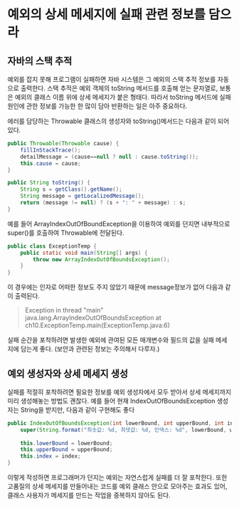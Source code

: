 # 예외의 상세 메세지에 실패 관련 정보를 담으라
## 자바의 스택 추적
예외를 잡지 못해 프로그램이 실패하면 자바 시스템은 그 예외의 스택 추적 정보를 자동으로 출력한다. 스택 추적은 예외 객체의 toString 메서드를 호출해 얻는 문자열로, 보통은 예외의
클래스 이름 위에 상세 메세지가 붙은 형태다. 따라서 toString 메서드에 실패 원인에 관한 정보를 가능한 한 많이 담아 반환하는 일은 아주 중요하다.

에러를 담당하는 Throwable 클래스의 생성자와 toString()메서드는 다음과 같이 되어 있다.

~~~java
public Throwable(Throwable cause) {
    fillInStackTrace();
    detailMessage = (cause==null ? null : cause.toString());
    this.cause = cause;
}

public String toString() {
    String s = getClass().getName();
    String message = getLocalizedMessage();
    return (message != null) ? (s + ": " + message) : s;
}
~~~

예를 들어 ArrayIndexOutOfBoundException을 이용하여 예외를 던지면 내부적으로 super()를 호출하여 Throwable에 전달된다.

~~~java
public class ExceptionTemp {
    public static void main(String[] args) {
        throw new ArrayIndexOutOfBoundsException();
    }
}
~~~

이 경우에는 인자로 어떠한 정보도 주지 않았기 때문에 message정보가 없어 다음과 같이 출력된다.

 > Exception in thread "main" java.lang.ArrayIndexOutOfBoundsException
 at ch10.ExceptionTemp.main(ExceptionTemp.java:6)

실패 순간을 포착하려면 발생한 예외에 관여된 모든 매개변수와 필드의 값을 실패 메세지에 담는게 좋다. (보안과 관련된 정보는 주의해서 다루자.)

## 예외 생성자와 상세 메세지 생성
실패를 적절히 포착하려면 필요한 정보를 예외 생성자에서 모두 받아서 상세 메세지까지 미리 생성해놓는 방법도 괜찮다. 예를 들어 현재 IndexOutOfBoundsException 생성자는
String을 받지만, 다음과 같이 구현해도 좋다

~~~java
public IndexOutOfBoundsException(int lowerBound, int upperBound, int index) {
    super(String.format("최솟값: %d, 최댓값: %d, 인덱스: %d", lowerBound, upperBound, index));
    
    this.lowerBound = lowerBound;
    this.upperBound = upperBound;
    this.index = index;
}
~~~

이렇게 작성하면 프로그래머가 던지는 예외는 자연스럽게 실패를 더 잘 포착한다. 또한 고품질의 상세 메세지를 만들어내는 코드를 예외 클래스 안으로 모아주는 효과도 있어,
클래스 사용자가 메세지를 만드는 작업을 중복하지 않아도 된다. 

